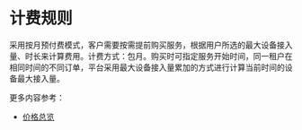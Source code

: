 # 计费规则

采用按月预付费模式，客户需要按需提前购买服务，根据用户所选的最大设备接入量、时长来计算费用。计费方式：包月。购买时可指定服务开始时间，同一租户在相同时间的不同订单，平台采用最大设备接入量累加的方式进行计算当前时间的设备最大接入量。

更多内容参考：

- [价格总览](PriceOverview.md)
